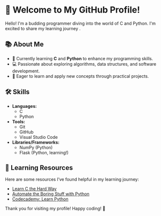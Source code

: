 # 🌟 Welcome to My GitHub Profile!

Hello! I'm a budding programmer diving into the world of C and Python. I'm excited to share my learning journey .



## 📚 About Me

- 🌱 Currently learning **C** and **Python** to enhance my programming skills.
- 💻 Passionate about exploring algorithms, data structures, and software development.
- 🚀 Eager to learn and apply new concepts through practical projects.

## 🛠 Skills

- **Languages:**
  - C
  - Python
- **Tools:**
  - Git
  - GitHub
  - Visual Studio Code
- **Libraries/Frameworks:**
  - NumPy (Python)
  - Flask (Python, learning!)



## 📖 Learning Resources

Here are some resources I’ve found helpful in my learning journey:

- [Learn C the Hard Way](https://learncodethehardway.org/c/)
- [Automate the Boring Stuff with Python](https://automatetheboringstuff.com/)
- [Codecademy: Learn Python](https://www.codecademy.com/learn/learn-python-3)



Thank you for visiting my profile! Happy coding! 🎉

